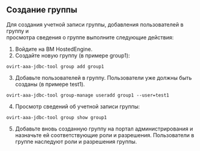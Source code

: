 ## Создание группы

Для создания учетной записи группы, добавления пользователей в группу и  
просмотра сведения о группе выполните следующие действия:  
1) Войдите на ВМ HostedEngine.  
2) Создайте новую группу (в примере group1):
```
ovirt-aaa-jdbc-tool group add group1
```
3) Добавьте пользователей в группу. Пользователи уже должны быть созданы (в примере test1).
```
ovirt-aaa-jdbc-tool group-manage useradd group1 --user=test1
```
4) Просмотр сведений об учетной записи группы:
```
ovirt-aaa-jdbc-tool group show group1
```
5) Добавьте вновь созданную группу на портал администрирования и назначьте  ей соответствующие роли и разрешения. Пользователи в группе наследуют роли и разрешения группы.


